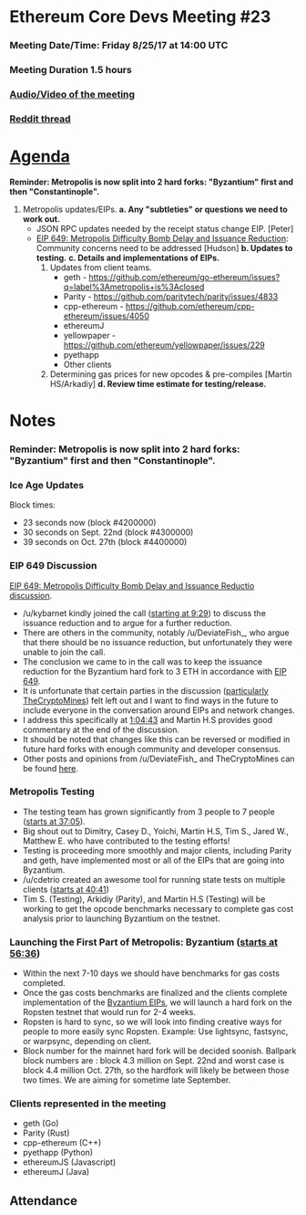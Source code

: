 # Ethereum Core Devs Meeting #23
### Meeting Date/Time: Friday 8/25/17 at 14:00 UTC
### Meeting Duration 1.5 hours
### [Audio/Video of the meeting](https://www.youtube.com/watch?v=PQjeAZyL2_w)
### [Reddit thread](https://www.reddit.com/r/ethereum/comments/6w29zk/metropolis_and_other_updates_from_todays_core_dev/)

# [Agenda](https://github.com/ethereum/pm/issues/21)

**Reminder: Metropolis is now split into 2 hard forks: "Byzantium" first and then "Constantinople".**

1. Metropolis updates/EIPs.
  **a. Any "subtleties" or questions we need to work out.**
      - JSON RPC updates needed by the receipt status change EIP. [Peter]
      - [EIP 649: Metropolis Difficulty Bomb Delay and Issuance Reduction](https://github.com/ethereum/EIPs/pull/669): Community concerns need to be addressed [Hudson]
  **b. Updates to testing.**
  **c. Details and implementations of EIPs.**
        1. Updates from client teams.
            - geth - https://github.com/ethereum/go-ethereum/issues?q=label%3Ametropolis+is%3Aclosed
            - Parity - https://github.com/paritytech/parity/issues/4833
            - cpp-ethereum - https://github.com/ethereum/cpp-ethereum/issues/4050
            - ethereumJ
            - yellowpaper -  https://github.com/ethereum/yellowpaper/issues/229
            - pyethapp
            - Other clients
        2. Determining gas prices for new opcodes & pre-compiles [Martin HS/Arkadiy]
  **d. Review time estimate for testing/release.**

# Notes
### Reminder: Metropolis is now split into 2 hard forks: "Byzantium" first and then "Constantinople".

### Ice Age Updates

Block times:

- 23 seconds now (block #4200000)
- 30 seconds on Sept. 22nd (block #4300000)
- 39 seconds on Oct. 27th (block #4400000)

### EIP 649 Discussion

[EIP 649: Metropolis Difficulty Bomb Delay and Issuance Reductio discussion](https://github.com/ethereum/EIPs/pull/669).

- /u/kybarnet kindly joined the call ([starting at 9:29](https://youtu.be/PQjeAZyL2_w?t=569)) to discuss the issuance reduction and to argue for a further reduction.
- There are others in the community, notably /u/DeviateFish_, who argue that there should be no issuance reduction, but unfortunately they were unable to join the call.
- The conclusion we came to in the call was to keep the issuance reduction for the Byzantium hard fork to 3 ETH in accordance with [EIP 649](https://github.com/ethereum/EIPs/pull/669).
- It is unfortunate that certain parties in the discussion ([particularly TheCryptoMines](https://github.com/ethereum/pm/issues/21#issuecomment-324893807)) felt left out and I want to find ways in the future to include everyone in the conversation around EIPs and network changes.
- I address this specifically at [1:04:43](https://youtu.be/PQjeAZyL2_w?t=3883) and Martin H.S provides good commentary at the end of the discussion.
- It should be noted that changes like this can be reversed or modified in future hard forks with enough community and developer consensus.
- Other posts and opinions from /u/DeviateFish_ and TheCryptoMines can be found [here](https://github.com/ethereum/pm/issues/21).

### Metropolis Testing

- The testing team has grown significantly from 3 people to 7 people ([starts at 37:05](https://youtu.be/PQjeAZyL2_w?t=2225)).
- Big shout out to Dimitry, Casey D., Yoichi, Martin H.S, Tim S., Jared W., Matthew E. who have contributed to the testing efforts!
- Testing is proceeding more smoothly and major clients, including Parity and geth, have implemented most or all of the EIPs that are going into Byzantium.
- /u/cdetrio created an awesome tool for running state tests on multiple clients ([starts at 40:41](https://youtu.be/PQjeAZyL2_w?t=2441))
- Tim S. (Testing), Arkidiy (Parity), and Martin H.S (Testing) will be working to get the opcode benchmarks necessary to complete gas cost analysis prior to launching Byzantium on the testnet.

### Launching the First Part of Metropolis: Byzantium ([starts at 56:36](https://youtu.be/PQjeAZyL2_w?t=3396))

- Within the next 7-10 days we should have benchmarks for gas costs completed.
- Once the gas costs benchmarks are finalized and the clients complete implementation of the [Byzantium EIPs](https://github.com/ethereum/EIPs/blob/master/EIPS/eip-609.md), we will launch a hard fork on the Ropsten testnet that would run for 2-4 weeks.
- Ropsten is hard to sync, so we will look into finding creative ways for people to more easily sync Ropsten. Example: Use lightsync, fastsync, or warpsync, depending on client.
- Block number for the mainnet hard fork will be decided soonish. Ballpark block numbers are : block 4.3 million on Sept. 22nd and worst case is block 4.4 million Oct. 27th, so the hardfork will likely be between those two times. We are aiming for sometime late September.

### Clients represented in the meeting

- geth (Go)
- Parity (Rust)
- cpp-ethereum (C++)
- pyethapp (Python)
- ethereumJS (Javascript)
- ethereumJ (Java)

## Attendance